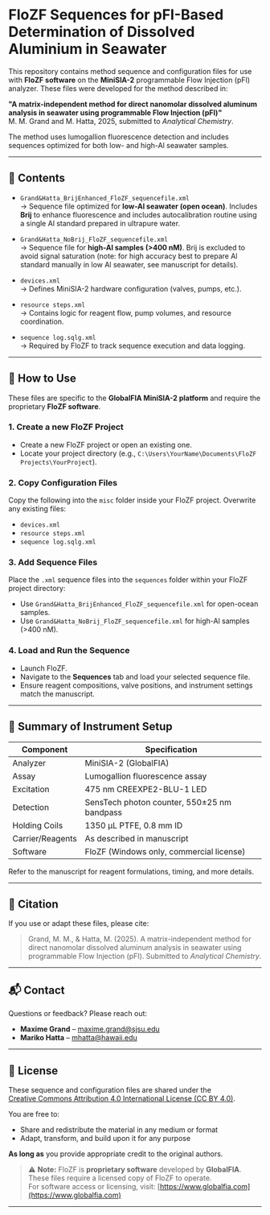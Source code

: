 # FloZF Sequences for pFI-Based Determination of Dissolved Aluminium in Seawater

This repository contains method sequence and configuration files for use with **FloZF software** on the **MiniSIA-2** programmable Flow Injection (pFI) analyzer. These files were developed for the method described in:

**"A matrix-independent method for direct nanomolar dissolved aluminum analysis in seawater using programmable Flow Injection (pFI)"**  
M. M. Grand and M. Hatta, 2025, submitted to *Analytical Chemistry*.

The method uses lumogallion fluorescence detection and includes sequences optimized for both low- and high-Al seawater samples.

---

## 📁 Contents

- `Grand&Hatta_BrijEnhanced_FloZF_sequencefile.xml`  
  → Sequence file optimized for **low-Al seawater (open ocean)**. Includes **Brij** to enhance fluorescence and includes autocalibration routine using a single Al standard prepared in ultrapure water. 

- `Grand&Hatta_NoBrij_FloZF_sequencefile.xml`  
  → Sequence file for **high-Al samples (>400 nM)**. Brij is excluded to avoid signal saturation (note: for high accuracy best to prepare Al standard manually in low Al seawater, see manuscript for details). 

- `devices.xml`  
  → Defines MiniSIA-2 hardware configuration (valves, pumps, etc.).

- `resource steps.xml`  
  → Contains logic for reagent flow, pump volumes, and resource coordination.

- `sequence log.sqlg.xml`  
  → Required by FloZF to track sequence execution and data logging.

---

## 🧪 How to Use

These files are specific to the **GlobalFIA MiniSIA-2 platform** and require the proprietary **FloZF software**.

### 1. Create a new FloZF Project
- Create a new FloZF project or open an existing one.
- Locate your project directory (e.g., `C:\Users\YourName\Documents\FloZF Projects\YourProject`).

### 2. Copy Configuration Files
Copy the following into the `misc` folder inside your FloZF project. Overwrite any existing files:
- `devices.xml`
- `resource steps.xml`
- `sequence log.sqlg.xml`

### 3. Add Sequence Files
Place the `.xml` sequence files into the `sequences` folder within your FloZF project directory:
- Use `Grand&Hatta_BrijEnhanced_FloZF_sequencefile.xml` for open-ocean samples.
- Use `Grand&Hatta_NoBrij_FloZF_sequencefile.xml` for high-Al samples (>400 nM).

### 4. Load and Run the Sequence
- Launch FloZF.
- Navigate to the **Sequences** tab and load your selected sequence file.
- Ensure reagent compositions, valve positions, and instrument settings match the manuscript.

---

## 🧰 Summary of Instrument Setup

| Component          | Specification                               |
|-------------------|----------------------------------------------|
| Analyzer          | MiniSIA-2 (GlobalFIA)                        |
| Assay             | Lumogallion fluorescence assay               |
| Excitation        | 475 nm CREEXPE2-BLU-1 LED                    |
| Detection         | SensTech photon counter, 550±25 nm bandpass  |
| Holding Coils     | 1350 µL PTFE, 0.8 mm ID                      |
| Carrier/Reagents  | As described in manuscript                   |
| Software          | FloZF (Windows only, commercial license)     |

Refer to the manuscript for reagent formulations, timing, and more details.

---

## 📄 Citation

If you use or adapt these files, please cite:

> Grand, M. M., & Hatta, M. (2025). A matrix-independent method for direct nanomolar dissolved aluminum analysis in seawater using programmable Flow Injection (pFI). Submitted to *Analytical Chemistry*.

---

## 📬 Contact

Questions or feedback? Please reach out:

- **Maxime Grand** – maxime.grand@sjsu.edu  
- **Mariko Hatta** – mhatta@hawaii.edu

---

## 📜 License

These sequence and configuration files are shared under the  
[Creative Commons Attribution 4.0 International License (CC BY 4.0)](LICENSE).

You are free to:
- Share and redistribute the material in any medium or format  
- Adapt, transform, and build upon it for any purpose

**As long as** you provide appropriate credit to the original authors.

> ⚠️ **Note:** FloZF is **proprietary software** developed by **GlobalFIA**. These files require a licensed copy of FloZF to operate.  
> For software access or licensing, visit: [https://www.globalfia.com](https://www.globalfia.com)

---


